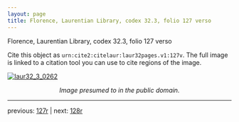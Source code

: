 ```yaml
---
layout: page
title: Florence, Laurentian Library, codex 32.3, folio 127 verso
---
```


Florence, Laurentian Library, codex 32.3, folio 127 verso

Cite this object as `urn:cite2:citelaur:laur32pages.v1:127v`.  The full image is linked to a citation tool you can use to cite regions of the image.

[![laur32_3_0262](http://www.homermultitext.org/iipsrv?IIIF=/project/homer/pyramidal/deepzoom/citelaur/laur32imgs/v1/laur32_3_0262.tif/full/800,/0/default.jpg)](http://www.homermultitext.org/ict2/?urn=urn:cite2:citelaur:laur32imgs.v1:laur32_3_0262) 

<p style="text-align: center; font-style: italic;">Image presumed to in the public domain.</p>

---

previous: [127r](../127r/) | next: [128r](../128r/)